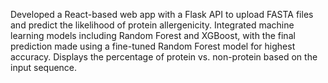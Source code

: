 Developed a React-based web app with a Flask API to upload FASTA files and predict the likelihood of protein allergenicity. Integrated machine learning models including Random Forest and XGBoost, with the final prediction made using a fine-tuned Random Forest model for highest accuracy. Displays the percentage of protein vs. non-protein based on the input sequence.
